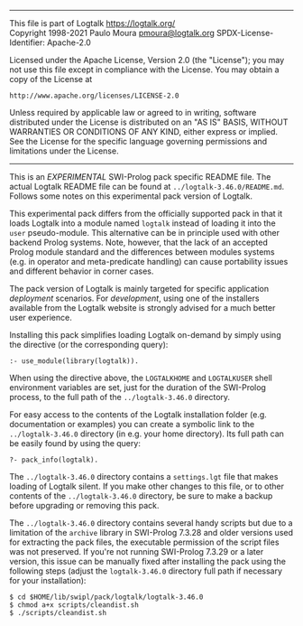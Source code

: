 ________________________________________________________________________

This file is part of Logtalk <https://logtalk.org/>  
Copyright 1998-2021 Paulo Moura <pmoura@logtalk.org>
SPDX-License-Identifier: Apache-2.0

Licensed under the Apache License, Version 2.0 (the "License");
you may not use this file except in compliance with the License.
You may obtain a copy of the License at

    http://www.apache.org/licenses/LICENSE-2.0

Unless required by applicable law or agreed to in writing, software
distributed under the License is distributed on an "AS IS" BASIS,
WITHOUT WARRANTIES OR CONDITIONS OF ANY KIND, either express or implied.
See the License for the specific language governing permissions and
limitations under the License.
________________________________________________________________________


This is an *EXPERIMENTAL* SWI-Prolog pack specific README file. The actual
Logtalk README file can be found at `../logtalk-3.46.0/README.md`. Follows
some notes on this experimental pack version of Logtalk.

This experimental pack differs from the officially supported pack in that
it loads Logtalk into a module named `logtalk` instead of loading it into
the `user` pseudo-module. This alternative can be in principle used with
other backend Prolog systems. Note, however, that the lack of an accepted
Prolog module standard and the differences between modules systems (e.g.
in operator and meta-predicate handling) can cause portability issues and
different behavior in corner cases.

The pack version of Logtalk is mainly targeted for specific application
*deployment* scenarios. For *development*, using one of the installers
available from the Logtalk website is strongly advised for a much better
user experience.

Installing this pack simplifies loading Logtalk on-demand by simply
using the directive (or the corresponding query):

	:- use_module(library(logtalk)).

When using the directive above, the `LOGTALKHOME` and `LOGTALKUSER`
shell environment variables are set, just for the duration of the
SWI-Prolog process, to the full path of the `../logtalk-3.46.0`
directory.

For easy access to the contents of the Logtalk installation folder
(e.g. documentation or examples) you can create a symbolic link to the
`../logtalk-3.46.0` directory (in e.g. your home directory). Its full
path can be easily found by using the query:

	?- pack_info(logtalk).

The `../logtalk-3.46.0` directory contains a `settings.lgt` file that
makes loading of Logtalk silent. If you make other changes to this file,
or to other contents of the `../logtalk-3.46.0` directory, be sure to
make a backup before upgrading or removing this pack.

The `../logtalk-3.46.0` directory contains several handy scripts but due
to a limitation of the `archive` library in SWI-Prolog 7.3.28 and older
versions used for extracting the pack files, the executable permission
of the script files was not preserved. If you're not running SWI-Prolog
7.3.29 or a later version, this issue can be manually fixed after installing
the pack using the following steps (adjust the `logtalk-3.46.0` directory
full path if necessary for your installation):

	$ cd $HOME/lib/swipl/pack/logtalk/logtalk-3.46.0
	$ chmod a+x scripts/cleandist.sh
	$ ./scripts/cleandist.sh
